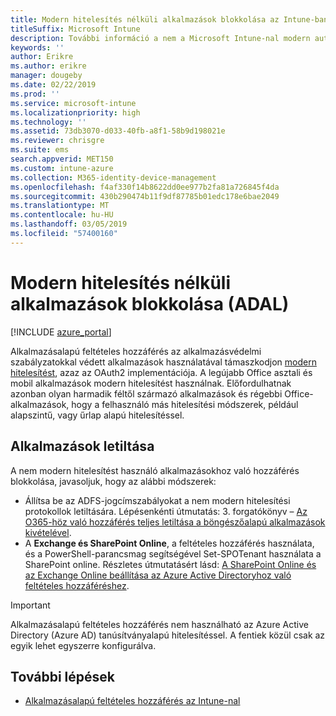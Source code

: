 ```yaml
---
title: Modern hitelesítés nélküli alkalmazások blokkolása az Intune-ban
titleSuffix: Microsoft Intune
description: További információ a nem a Microsoft Intune-nal modern authentication (ADAL) használó alkalmazások blokkolása.
keywords: ''
author: Erikre
ms.author: erikre
manager: dougeby
ms.date: 02/22/2019
ms.prod: ''
ms.service: microsoft-intune
ms.localizationpriority: high
ms.technology: ''
ms.assetid: 73db3070-d033-40fb-a8f1-58b9d198021e
ms.reviewer: chrisgre
ms.suite: ems
search.appverid: MET150
ms.custom: intune-azure
ms.collection: M365-identity-device-management
ms.openlocfilehash: f4af330f14b8622dd0ee977b2fa81a726845f4da
ms.sourcegitcommit: 430b290474b11f9df87785b01edc178e6bae2049
ms.translationtype: MT
ms.contentlocale: hu-HU
ms.lasthandoff: 03/05/2019
ms.locfileid: "57400160"
---
```

# <a name="block-apps-that-do-not-use-modern-authentication-adal"></a>Modern hitelesítés nélküli alkalmazások blokkolása (ADAL)

[!INCLUDE [azure_portal](./includes/azure_portal.md)]

Alkalmazásalapú feltételes hozzáférés az alkalmazásvédelmi szabályzatokkal védett alkalmazások használatával támaszkodjon [modern hitelesítést](https://support.office.com/article/Using-Office-365-modern-authentication-with-Office-clients-776c0036-66fd-41cb-8928-5495c0f9168a), azaz az OAuth2 implementációja. A legújabb Office asztali és mobil alkalmazások modern hitelesítést használnak. Előfordulhatnak azonban olyan harmadik féltől származó alkalmazások és régebbi Office-alkalmazások, hogy a felhasználó más hitelesítési módszerek, például alapszintű, vagy űrlap alapú hitelesítéssel.

## <a name="block-apps"></a>Alkalmazások letiltása

A nem modern hitelesítést használó alkalmazásokhoz való hozzáférés blokkolása, javasoljuk, hogy az alábbi módszerek:

- Állítsa be az ADFS-jogcímszabályokat a nem modern hitelesítési protokollok letiltására. Lépésenkénti útmutatás: 3. forgatókönyv – [Az O365-höz való hozzáférés teljes letiltása a böngészőalapú alkalmazások kivételével](https://technet.microsoft.com/library/dn592182.aspx).
- A **Exchange és SharePoint Online**, a feltételes hozzáférés használata, és a PowerShell-parancsmag segítségével Set-SPOTenant használata a SharePoint online. Részletes útmutatásért lásd: [A SharePoint Online és az Exchange Online beállítása az Azure Active Directoryhoz való feltételes hozzáféréshez](https://docs.microsoft.com/azure/active-directory/active-directory-conditional-access-no-modern-authentication#legacy-authentication-protocols).


>[!IMPORTANT]
>Alkalmazásalapú feltételes hozzáférés nem használható az Azure Active Directory (Azure AD) tanúsítványalapú hitelesítéssel. A fentiek közül csak az egyik lehet egyszerre konfigurálva.

## <a name="next-steps"></a>További lépések

- [Alkalmazásalapú feltételes hozzáférés az Intune-nal](app-based-conditional-access-intune.md)

